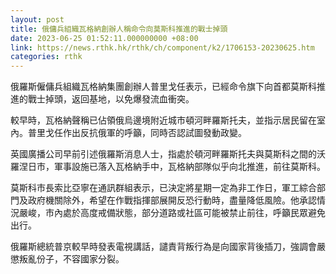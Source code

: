 ```yaml
---
layout: post
title: 俄傭兵組織瓦格納創辦人稱命令向莫斯科推進的戰士掉頭
date: 2023-06-25 01:52:11.000000000 +08:00
link: https://news.rthk.hk/rthk/ch/component/k2/1706153-20230625.htm
categories: rthk
---
```


俄羅斯僱傭兵組織瓦格納集團創辦人普里戈任表示，已經命令旗下向首都莫斯科推進的戰士掉頭，返回基地，以免爆發流血衝突。

較早時，瓦格納聲稱已佔領俄烏邊境附近城市頓河畔羅斯托夫，並指示居民留在室內。普里戈任作出反抗俄軍的呼籲，同時否認試圖發動政變。

英國廣播公司早前引述俄羅斯消息人士，指處於頓河畔羅斯托夫與莫斯科之間的沃羅涅日市，軍事設施已落入瓦格納手中，瓦格納部隊似乎向北推進，前往莫斯科。

莫斯科市長索比亞寧在通訊群組表示，已決定將星期一定為非工作日，軍工綜合部門及政府機關除外，希望在作戰指揮部展開反恐行動時，盡量降低風險。他承認情況嚴峻，市內處於高度戒備狀態，部分道路或社區可能被禁止前往，呼籲民眾避免出行。

俄羅斯總統普京較早時發表電視講話，譴責背叛行為是向國家背後插刀，強調會嚴懲叛亂份子，不容國家分裂。
